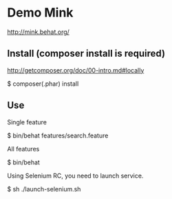 Demo Mink
=========

http://mink.behat.org/

Install (composer install is required)
--------------------------------------

http://getcomposer.org/doc/00-intro.md#locally

$ composer(.phar) install

Use
---

Single feature

$ bin/behat features/search.feature

All features

$ bin/behat

Using Selenium RC, you need to launch service.

$ sh ./launch-selenium.sh


